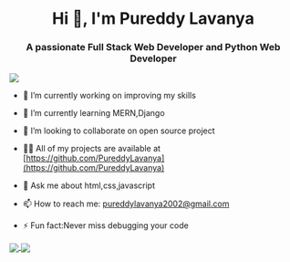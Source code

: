 <p align="center"><h1 align="center">Hi 👋, I'm Pureddy Lavanya</h1>
<h3 align="center">A passionate Full Stack Web Developer and Python Web Developer</h3>

![](https://komarev.com/ghpvc/?username=PureddyLavanya)
- 🔭 I’m currently working on improving my skills

- 🌱 I’m currently learning MERN,Django

- 👯 I’m looking to collaborate on open source project

- 👨‍💻 All of my projects are available at [https://github.com/PureddyLavanya](https://github.com/PureddyLavanya)

- 💬 Ask me about html,css,javascript

- 📫 How to reach me: pureddylavanya2002@gmail.com

- ⚡ Fun fact:Never miss debugging your code

<a href="https://github.com/PureddyLavanya">
  <img align="center" src="https://github-readme-stats.vercel.app/api/top-langs/?username=PureddyLavanya&theme=dark&hide_langs_below=1" />
</a>


<a href="https://github.com/PureddyLavanya">
 <img align="center" src="https://github-readme-stats.vercel.app/api?username=PureddyLavanya&&show_icons=true&title_color=ffffff&icon_color=bb2acf&text_color=daf7dc&bg_color=151515"/>
</a>


